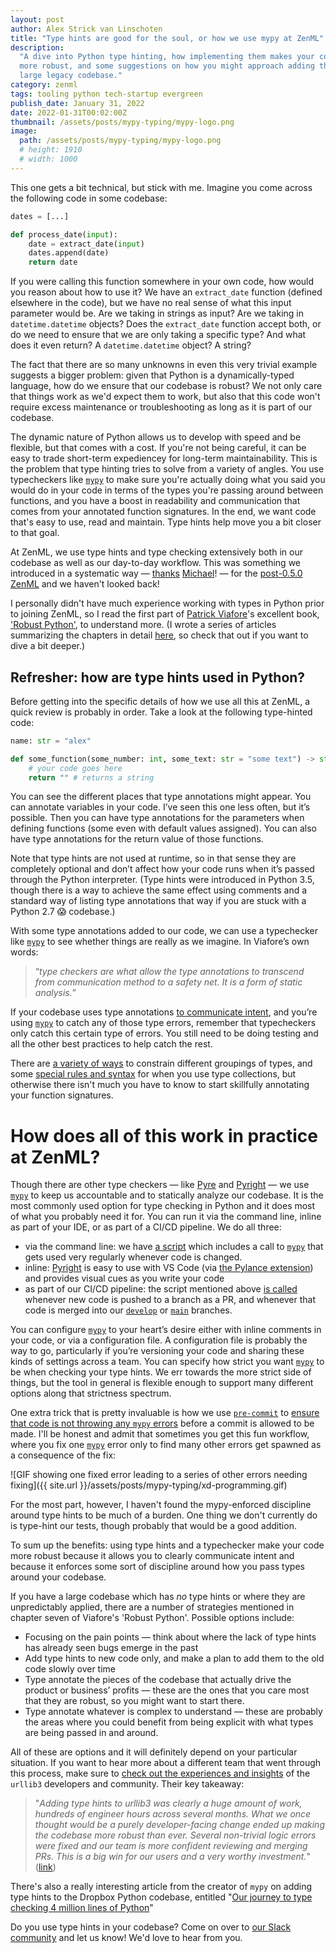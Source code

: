 ```yaml
---
layout: post
author: Alex Strick van Linschoten
title: "Type hints are good for the soul, or how we use mypy at ZenML"
description:
  "A dive into Python type hinting, how implementing them makes your codebase
  more robust, and some suggestions on how you might approach adding them into a
  large legacy codebase."
category: zenml
tags: tooling python tech-startup evergreen
publish_date: January 31, 2022
date: 2022-01-31T00:02:00Z
thumbnail: /assets/posts/mypy-typing/mypy-logo.png
image:
  path: /assets/posts/mypy-typing/mypy-logo.png
  # height: 1910
  # width: 1000
---
```


This one gets a bit technical, but stick with me. Imagine you come across the
following code in some codebase:

```python
dates = [...]

def process_date(input):
	date = extract_date(input)
	dates.append(date)
	return date
```

If you were calling this function somewhere in your own code, how would you
reason about how to use it? We have an `extract_date` function (defined
elsewhere in the code), but we have no real sense of what this input parameter
would be. Are we taking in strings as input? Are we taking in
`datetime.datetime` objects? Does the `extract_date` function accept both, or do
we need to ensure that we are only taking a specific type? And what does it even
return? A `datetime.datetime` object? A string?

The fact that there are so many unknowns in even this very trivial example
suggests a bigger problem: given that Python is a dynamically-typed language,
how do we ensure that our codebase is robust? We not only care that things work
as we'd expect them to work, but also that this code won't require excess
maintenance or troubleshooting as long as it is part of our codebase.

The dynamic nature of Python allows us to develop with speed and be flexible,
but that comes with a cost. If you're not being careful, it can be easy to trade
short-term expediencey for long-term maintainability. This is the problem that
type hinting tries to solve from a variety of angles. You use typecheckers like
[`mypy`](http://mypy-lang.org/) to make sure you're actually doing what you said
you would do in your code in terms of the types you're passing around between
functions, and you have a boost in readability and communication that comes from
your annotated function signatures. In the end, we want code that's easy to use,
read and maintain. Type hints help move you a bit closer to that goal.

At ZenML, we use type hints and type checking extensively both in our codebase
as well as our day-to-day workflow. This was something we introduced in a
systematic way — [thanks](https://github.com/zenml-io/zenml/pull/117)
[Michael](https://github.com/zenml-io/zenml/pull/137)! — for the
[post-0.5.0 ZenML](https://blog.zenml.io/release_0_5_x/) and we haven't looked
back!

I personally didn't have much experience working with types in Python prior to
joining ZenML, so I read the first part of
[Patrick Viafore](https://www.linkedin.com/in/patviafore)'s excellent book,
['Robust Python'](https://www.amazon.com/Robust-Python-Write-Clean-Maintainable/dp/1098100662?tag=soumet-20),
to understand more. (I wrote a series of articles summarizing the chapters in
detail [here](https://mlops.systems/categories/#robustpython), so check that out
if you want to dive a bit deeper.)

## Refresher: how are type hints used in Python?

Before getting into the specific details of how we use all this at ZenML, a
quick review is probably in order. Take a look at the following type-hinted
code:

```python
name: str = "alex"

def some_function(some_number: int, some_text: str = "some text") -> str:
	# your code goes here
	return "" # returns a string
```

You can see the different places that type annotations might appear. You can
annotate variables in your code. I’ve seen this one less often, but it’s
possible. Then you can have type annotations for the parameters when defining
functions (some even with default values assigned). You can also have type
annotations for the return value of those functions.

Note that type hints are not used at runtime, so in that sense they are
completely optional and don’t affect how your code runs when it’s passed through
the Python interpreter. (Type hints were introduced in Python 3.5, though there
is a way to achieve the same effect using comments and a standard way of listing
type annotations that way if you are stuck with a Python 2.7 😱 codebase.)

With some type annotations added to our code, we can use a typechecker like
[`mypy`](http://mypy-lang.org/) to see whether things are really as we imagine.
In Viafore’s own words:

> “_type checkers are what allow the type annotations to transcend from
> communication method to a safety net. It is a form of static analysis._”

If your codebase uses type annotations
[to communicate intent](https://mlops.systems/robustpython/python/books-i-read/2021/12/29/robust-python-1.html),
and you’re using [`mypy`](http://mypy-lang.org/) to catch any of those type
errors, remember that typecheckers only catch this certain type of errors. You
still need to be doing testing and all the other best practices to help catch
the rest.

There are
[a variety of ways](https://mlops.systems/robustpython/python/books-i-read/2022/01/08/robust-python-4.html)
to constrain different groupings of types, and some
[special rules and syntax](https://mlops.systems/robustpython/python/books-i-read/2022/01/18/robust-python-5.html)
for when you use type collections, but otherwise there isn't much you have to
know to start skillfully annotating your function signatures.

# How does all of this work in practice at ZenML?

Though there are other type checkers — like [Pyre](https://pyre-check.org/) and
[Pyright](https://github.com/microsoft/pyright) — we use
[`mypy`](http://mypy-lang.org/) to keep us accountable and to statically analyze
our codebase. It is the most commonly used option for type checking in Python
and it does most of what you probably need it for. You can run it via the
command line, inline as part of your IDE, or as part of a CI/CD pipeline. We do
all three:

- via the command line: we have
  [a script](https://github.com/zenml-io/zenml/blob/main/scripts/lint.sh) which
  includes a call to [`mypy`](http://mypy-lang.org/) that gets used very
  regularly whenever code is changed.
- inline: [Pyright](https://github.com/microsoft/pyright) is easy to use with VS
  Code (via
  [the Pylance extension](https://marketplace.visualstudio.com/items?itemName=ms-python.vscode-pylance))
  and provides visual cues as you write your code
- as part of our CI/CD pipeline: the script mentioned above
  [is called](https://github.com/zenml-io/zenml/blob/main/.github/workflows/main.yml)
  whenever new code is pushed to a branch as a PR, and whenever that code is
  merged into our [`develop`](https://github.com/zenml-io/zenml/tree/develop) or
  [`main`](https://github.com/zenml-io/zenml) branches.

You can configure [`mypy`](http://mypy-lang.org/) to your heart’s desire either
with inline comments in your code, or via a configuration file. A configuration
file is probably the way to go, particularly if you’re versioning your code and
sharing these kinds of settings across a team. You can specify how strict you
want [`mypy`](http://mypy-lang.org/) to be when checking your type hints. We err
towards the more strict side of things, but the tool in general is flexible
enough to support many different options along that strictness spectrum.

One extra trick that is pretty invaluable is how we use
[`pre-commit`](https://pre-commit.com/) to
[ensure that code is not throwing any `mypy` errors](https://github.com/zenml-io/zenml/blob/develop/.pre-commit-config.yaml)
before a commit is allowed to be made. I'll be honest and admit that sometimes
you get this fun workflow, where you fix one [`mypy`](http://mypy-lang.org/)
error only to find many other errors get spawned as a consequence of the fix:

![GIF showing one fixed error leading to a series of other errors needing fixing]({{ site.url }}/assets/posts/mypy-typing/xd-programming.gif)

For the most part, however, I haven't found the mypy-enforced discipline around
type hints to be much of a burden. One thing we don't currently do is type-hint
our tests, though probably that would be a good addition.

To sum up the benefits: using type hints and a typechecker make your code more
robust because it allows you to clearly communicate intent and because it
enforces some sort of discipline around how you pass types around your codebase.

If you have a large codebase which has _no_ type hints or where they are
unpredictably applied, there are a number of strategies mentioned in chapter
seven of Viafore's 'Robust Python'. Possible options include:

- Focusing on the pain points — think about where the lack of type hints has
  already seen bugs emerge in the past
- Add type hints to new code only, and make a plan to add them to the old code
  slowly over time
- Type annotate the pieces of the codebase that actually drive the product or
  business’ profits — these are the ones that you care most that they are
  robust, so you might want to start there.
- Type annotate whatever is complex to understand — these are probably the areas
  where you could benefit from being explicit with what types are being passed
  in and around.

All of these are options and it will definitely depend on your particular
situation. If you want to hear more about a different team that went through
this process, make sure to
[check out the experiences and insights](https://sethmlarson.dev/blog/tests-arent-enough-case-study-after-adding-types-to-urllib3)
of the `urllib3` developers and community. Their key takeaway:

> "_Adding type hints to urllib3 was clearly a huge amount of work, hundreds of
> engineer hours across several months. What we once thought would be a purely
> developer-facing change ended up making the codebase more robust than ever.
> Several non-trivial logic errors were fixed and our team is more confident
> reviewing and merging PRs. This is a big win for our users and a very worthy
> investment._"
> ([link](https://sethmlarson.dev/blog/tests-arent-enough-case-study-after-adding-types-to-urllib3))

There's also a really interesting article from the creator of `mypy` on adding
type hints to the Dropbox Python codebase, entitled
"[Our journey to type checking 4 million lines of Python](https://dropbox.tech/application/our-journey-to-type-checking-4-million-lines-of-python)"

Do you use type hints in your codebase? Come on over to
[our Slack community](https://zenml.io/slack-invite/) and let us know! We'd love
to hear from you.

